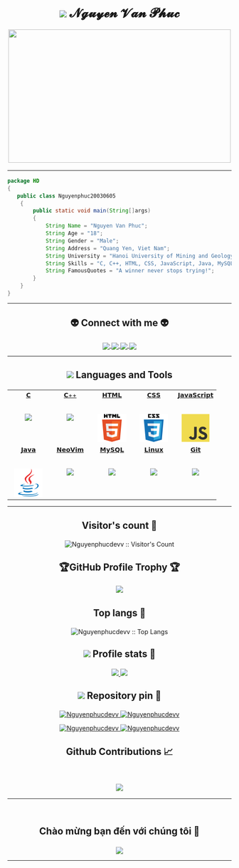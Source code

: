 <h1 align="center"> <img src="https://github.com/SrishtiSinghD/SrishtiSinghD/blob/master/tenor%20(2).gif" width="90px">
  𝓝𝓰𝓾𝔂𝓮𝓷 𝓥𝓪𝓷 𝓟𝓱𝓾𝓬
</h1>

<p align="center"><img src="https://images.squarespace-cdn.com/content/v1/5769fc401b631bab1addb2ab/1541580611624-TE64QGKRJG8SWAIUS7NS/coding-freak.gif?format=750w" height="300" width="500"></p>

---

```Java
package HD
{
   public class Nguyenphuc20030605
    {
        public static void main(String[]args)
        {
            String Name = "Nguyen Van Phuc";
            String Age = "18";
            String Gender = "Male";
            String Address = "Quang Yen, Viet Nam";
            String University = "Hanoi University of Mining and Geology - HUMG";
            String Skills = "C, C++, HTML, CSS, JavaScript, Java, MySQL";
            String FamousQuotes = "A winner never stops trying!";
        }
    }
}
```

---

## <p align="center"> 👽 Connect with me 👽</p>
<p align="center">
  <a href="https://www.facebook.com/homthucuaphucc2003/" target="blank">
    <img align="center" src="https://img.icons8.com/bubbles/100/000000/facebook-new.png" />
  </a>
  
  <a href="https://www.tiktok.com/@nguyenphucdevv?lang=vi-VN" target="blank">
    <img align="center"src="https://img.icons8.com/bubbles/100/000000/tiktok.png"/>
  </a>
  
  <a href="https://www.instagram.com/phucnguyenn.203/">
    <img align="center" src="https://img.icons8.com/bubbles/100/000000/instagram.png" />
  </a>
  
  <a href="https://twitter.com/Nguyenphucdevv" target="blank">
    <img align="center" src="https://img.icons8.com/bubbles/100/000000/twitter.png" />
  </a>
  
  
  ---
	
	
## <p align="center"> <img src="https://raw.githubusercontent.com/alexnaiman/alexnaiman/master/resources/bongocat.gif" width="60px" /> Languages and Tools</p> 

<table align="center">
  <tbody>
    <tr valign="top">
      <td width="20%" align="center">
        <a href="https://devdocs.io/c/">
		      <span>𝗖</span><br><br><br>
		      <img height="72px" src="https://img.icons8.com/color/144/000000/c-programming.png">
	      </a>
      </td>
      <td width="20%" align="center">
	<a href="https://devdocs.io/cpp/">
		<span>𝗖++</span><br><br><br>
		<img height="64px" src="https://cdn.worldvectorlogo.com/logos/c.svg">
	 </a>
      </td>
      <td width="20%" align="center">
	<a href="https://devdocs.io/html/">
		<span>𝗛𝗧𝗠𝗟</span><br><br><br>
		<img height="64px" src="https://raw.githubusercontent.com/devicons/devicon/master/icons/html5/html5-original-wordmark.svg">
	 </a>
      </td>
	<td width="20%" align="center">
		<a href="https://devdocs.io/css/">
        <span>𝗖𝗦𝗦</span><br><br><br>
        <img height="64px" src="https://raw.githubusercontent.com/devicons/devicon/master/icons/css3/css3-original-wordmark.svg">
		</a>
      </td>
      <td width="20%" align="center">
	      <a href="https://devdocs.io/javascript/">
        <span>𝗝𝗮𝘃𝗮𝗦𝗰𝗿𝗶𝗽𝘁</span><br><br><br>
        <img height="64px" src="https://raw.githubusercontent.com/devicons/devicon/master/icons/javascript/javascript-original.svg">
	      </a>
      </td>
    </tr>
    <tr valign="top">
	<td width="20%" align="center">
		<a href="https://docs.oracle.com/java/">
        <span>𝗝𝗮𝘃𝗮</span><br><br><br>
        <img height="64px" src="https://raw.githubusercontent.com/devicons/devicon/master/icons/java/java-original.svg">
		</a>
      </td>
	<td width="20%" align="center">
		<a href="https://www.vectorlogo.zone/logos/neovimio/neovimio-icon.svg">
        <span>𝗡𝗲𝗼𝗩𝗶𝗺</span><br><br><br>
        <img height="64px" src="https://www.vectorlogo.zone/logos/neovimio/neovimio-icon.svg">
		</a>
      </td>
      <td width="20%" align="center">
		<a href="https://dev.mysql.com/doc/">
        <span>𝗠𝘆𝗦𝗤𝗟</span><br><br><br>
        <img height="100px" src="https://www.vectorlogo.zone/logos/mysql/mysql-ar21.svg">
		</a>
      </td>
	    <td width="20%" align="center">
	<a href="https://wiki.archlinux.org/">
		<span>𝗟𝗶𝗻𝘂𝘅</span><br><br><br>
		<img height="64px" src="https://img.icons8.com/color/48/000000/linux--v1.png"/>
	</a>
      </td>
      <td width="20%" align="center">
	      <a href="https://git-scm.com/doc">
        <span>𝗚𝗶𝘁</span><br><br><br>
        <img height="64px" src="https://cdn.svgporn.com/logos/git-icon.svg">
	      </a>
      </td>
    </tr>
  </tbody>
</table>
 
 ---
 
## <p align="center">Visitor's count :eyes:</p>

<p align="center"><img src="https://profile-counter.glitch.me/{Nguyenphucdevv}/count.svg" alt="Nguyenphucdevv :: Visitor's Count" /></p>

## <p align="center">🏆GitHub Profile Trophy 🏆</p>

<p align='center'>
<img src="https://github-profile-trophy.vercel.app//?username=Nguyenphucdevv">
</p>

## <p align="center">Top langs :tongue:</p>

<p align="center"><img src="https://github-readme-stats.vercel.app/api/top-langs/?username=Nguyenphucdevv&langs_count=10&theme=tokyonight&layout=compact" alt="Nguyenphucdevv :: Top Langs" /></p>

## <p align="center"> <img src="https://raw.githubusercontent.com/alexnaiman/alexnaiman/master/resources/PusheenCompute.gif" width="70px" /> Profile stats :musical_keyboard:</p>

<p align="center">
  <a href="https://abhigyantrips.dev/">
  <img src="https://github-readme-stats.vercel.app/api?username=Nguyenphucdevv&show_icons=true&theme=onedark&hide_border=true" />
   <img src="https://github-readme-streak-stats.herokuapp.com/?user=Nguyenphucdevv&theme=onedark&hide_border=true" />
  </a>
</p>

## <p align="center"> <img src="https://raw.githubusercontent.com/alexnaiman/alexnaiman/master/resources/cool_duck.gif" width="60px" /> Repository pin 📌</p>

<p align="center">	
<a href="https://github.com/Nguyenphucdevv/ChatBot">
	<img src="https://github-readme-stats.vercel.app/api/pin/?username=HDuong1803&repo=ChatBot&theme=tokyonight" alt="Nguyenphucdevv" />
</a>
	
<a href="https://github.com/Nguyenphucdevv/DataStructs">
	<img src="https://github-readme-stats.vercel.app/api/pin/?username=Nguyenphucdevv&repo=DataStructs&theme=tokyonight" alt="Nguyenphucdevv" />
</a>
</p>

<p align="center">	
<a href="https://github.com/Nguyenphucdevv/Library_Aplication" margin="100">
	<img src="https://github-readme-stats.vercel.app/api/pin/username=Nguyenphucdevv&repo=Library_Aplication&theme=tokyonight" alt="Nguyenphucdevv" />
</a>
	
<a href="https://github.com/Nguyenphucdevv/LunarVim-config">
	<img src="https://github-readme-stats.vercel.app/api/pin/?username=Nguyenphucdevv&repo=LunarVim-config&theme=tokyonight" alt="Nguyenphucdevv" />
</a>
</p>

## <p align="center">Github Contributions 📈</p>
<br>
<p align='center'>
<img src="https://activity-graph.herokuapp.com/graph?username=Nguyenphucdevv&theme=react-dark&hide_border=true">
<p>

<hr>
<br>

## <p align="center">Chào mừng bạn đến với chúng tôi  🐍</p>
<p align="center">
  <a href="https://www.facebook.com/photo.php?fbid=960835818009173&set=pb.100022482923279.-2207520000..&type=3" target="blank">
    <img align="center" src="https://img.icons8.com/bubbles/500/000000/facebook-new.png" />
</a>
</p>

<hr>
<br>
